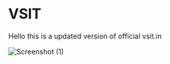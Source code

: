 # VSIT
Hello this is a updated version of official vsit.in


![Screenshot (1)](https://user-images.githubusercontent.com/103315208/165279678-659fc34f-68c0-4676-bf9b-5388a515e7e6.png)
